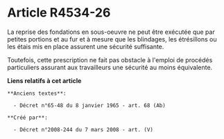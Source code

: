# Article R4534-26

La reprise des fondations en sous-oeuvre ne peut être exécutée que par petites portions et au fur et à mesure que les
blindages, les étrésillons ou les étais mis en place assurent une sécurité suffisante.

Toutefois, cette prescription ne fait pas obstacle à l'emploi de procédés particuliers assurant aux travailleurs une sécurité
au moins équivalente.

**Liens relatifs à cet article**

	**Anciens textes**:

	  - Décret n°65-48 du 8 janvier 1965 - art. 68 (Ab)

	**Créé par**:

	  - Décret n°2008-244 du 7 mars 2008 - art. (V)
